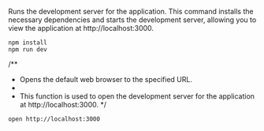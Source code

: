 Runs the development server for the application. This command installs the necessary dependencies and starts the development server, allowing you to view the application at http://localhost:3000.

```
npm install
npm run dev
```

/\*\*

- Opens the default web browser to the specified URL.
-
- This function is used to open the development server for the application at http://localhost:3000.
  \*/

```
open http://localhost:3000
```
